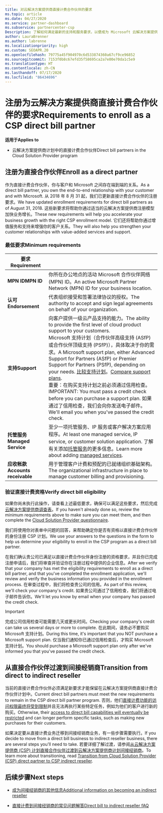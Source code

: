```yaml
---
title: 对云解决方案提供商直接计费合作伙伴的要求
ms.topic: article
ms.date: 04/27/2020
ms.service: partner-dashboard
ms.subservice: partnercenter-csp
Description: 了解如何满足最新的支持和服务要求，以便成为 Microsoft 云解决方案提供商 (CSP) 计划中的直接计费合作伙伴。
author: LauraBrenner
ms.author: labrenne
ms.localizationpriority: high
ms.custom: SEOAPR.20
ms.openlocfilehash: 79775a45f904970c6d533874360a67cf9ce96852
ms.sourcegitcommit: 7153f0b8c67efd35f58695ca2a7e00e70da1c5e9
ms.translationtype: HT
ms.contentlocale: zh-CN
ms.lasthandoff: 07/17/2020
ms.locfileid: "86434696"
---
```

# <a name="requirements-to-enroll-as-a-csp-direct-bill-partner"></a><span data-ttu-id="32ec2-103">注册为云解决方案提供商直接计费合作伙伴的要求</span><span class="sxs-lookup"><span data-stu-id="32ec2-103">Requirements to enroll as a CSP direct bill partner</span></span>

<span data-ttu-id="32ec2-104">**适用于**</span><span class="sxs-lookup"><span data-stu-id="32ec2-104">**Applies to**</span></span>

- <span data-ttu-id="32ec2-105">云解决方案提供商计划中的直接计费合作伙伴</span><span class="sxs-lookup"><span data-stu-id="32ec2-105">Direct bill partners in the Cloud Solution Provider program</span></span>

## <a name="enroll-as-a-direct-partner"></a><span data-ttu-id="32ec2-106">注册为直接合作伙伴</span><span class="sxs-lookup"><span data-stu-id="32ec2-106">Enroll as a direct partner</span></span>

<span data-ttu-id="32ec2-107">作为直接计费合作伙伴，你与客户和 Microsoft 之间存在端到端的关系。</span><span class="sxs-lookup"><span data-stu-id="32ec2-107">As a direct bill partner, you own the end-to-end relationship with your customer and with Microsoft.</span></span> <span data-ttu-id="32ec2-108">从 2018 年 8 月 31 起，我们已更新直接计费合作伙伴的注册要求。</span><span class="sxs-lookup"><span data-stu-id="32ec2-108">We have updated enrollment requirements for direct bill partners as of August 31, 2018.</span></span> <span data-ttu-id="32ec2-109">这些新要求将帮助你通过适当的云解决方案提供商注册模型加快业务增长。</span><span class="sxs-lookup"><span data-stu-id="32ec2-109">These new requirements will help you accelerate your business growth with the right CSP enrollment model.</span></span> <span data-ttu-id="32ec2-110">它们还将帮助你通过增值服务和支持来增强你的客户关系。</span><span class="sxs-lookup"><span data-stu-id="32ec2-110">They will also help you strengthen your customer relationships with value-added services and support.</span></span>

### <a name="minimum-requirements"></a><span data-ttu-id="32ec2-111">最低要求</span><span class="sxs-lookup"><span data-stu-id="32ec2-111">Minimum requirements</span></span>

|<span data-ttu-id="32ec2-112">**要求**</span><span class="sxs-lookup"><span data-stu-id="32ec2-112">**Requirement**</span></span>|                             |
|--------------------------------|--------------------------------------------------------------|
|<span data-ttu-id="32ec2-113">**MPN ID**</span><span class="sxs-lookup"><span data-stu-id="32ec2-113">**MPN ID**</span></span>   |<span data-ttu-id="32ec2-114">你所在办公地点的活动 Microsoft 合作伙伴网络 (MPN) ID。</span><span class="sxs-lookup"><span data-stu-id="32ec2-114">An active Microsoft Partner Network (MPN) ID for your business location.</span></span>    |
|<span data-ttu-id="32ec2-115">**认可**</span><span class="sxs-lookup"><span data-stu-id="32ec2-115">**Endorsement**</span></span>   |<span data-ttu-id="32ec2-116">代表组织接受和签署法律协议的授权。</span><span class="sxs-lookup"><span data-stu-id="32ec2-116">The authority to accept and sign legal agreements on behalf of your organization.</span></span>|
|<span data-ttu-id="32ec2-117">**支持**</span><span class="sxs-lookup"><span data-stu-id="32ec2-117">**Support**</span></span>   |<span data-ttu-id="32ec2-118">向客户提供一级云产品支持的能力。</span><span class="sxs-lookup"><span data-stu-id="32ec2-118">The ability to provide the first level of cloud product support to your customers.</span></span> <br/><span data-ttu-id="32ec2-119">Microsoft 支持计划（合作伙伴高级支持 (ASfP) 或合作伙伴顶级支持 (PSfP)），具体取决于你的需求。</span><span class="sxs-lookup"><span data-stu-id="32ec2-119">A Microsoft support plan, either Advanced Support for Partners (ASfP) or Premier Support for Partners (PSfP), depending on your needs.</span></span> <span data-ttu-id="32ec2-120">[比较支持计划](https://partner.microsoft.com/support/partnersupport)。</span><span class="sxs-lookup"><span data-stu-id="32ec2-120">[Compare support plans](https://partner.microsoft.com/support/partnersupport).</span></span><br/> <span data-ttu-id="32ec2-121">重要：在购买支持计划之前必须通过信用检查。</span><span class="sxs-lookup"><span data-stu-id="32ec2-121">IMPORTANT: You must pass a credit check before you can purchase a support plan.</span></span> <span data-ttu-id="32ec2-122">如果通过了信用检查，我们会向你发送电子邮件。</span><span class="sxs-lookup"><span data-stu-id="32ec2-122">We'll email you when you've passed the credit check.</span></span> |
|<span data-ttu-id="32ec2-123">**托管服务**</span><span class="sxs-lookup"><span data-stu-id="32ec2-123">**Managed Service**</span></span>   |<span data-ttu-id="32ec2-124">至少一项托管服务、IP 服务或客户解决方案应用程序。</span><span class="sxs-lookup"><span data-stu-id="32ec2-124">At least one managed service, IP service, or customer solution application.</span></span> <span data-ttu-id="32ec2-125">了解有关添加[托管服务](https://partner.microsoft.com/business-opportunities/managed-services-provider)的更多信息。</span><span class="sxs-lookup"><span data-stu-id="32ec2-125">Learn more about adding [managed services](https://partner.microsoft.com/business-opportunities/managed-services-provider).</span></span>|
|<span data-ttu-id="32ec2-126">**应收帐款**</span><span class="sxs-lookup"><span data-stu-id="32ec2-126">**Accounts receivable**</span></span> |<span data-ttu-id="32ec2-127">用于管理客户计费和预配的已就绪组织基础架构。</span><span class="sxs-lookup"><span data-stu-id="32ec2-127">The organizational infrastructure in place to manage customer billing and provisioning.</span></span>

### <a name="verify-direct-bill-eligibility"></a><span data-ttu-id="32ec2-128">验证直接计费资格</span><span class="sxs-lookup"><span data-stu-id="32ec2-128">Verify direct bill eligibility</span></span>

<span data-ttu-id="32ec2-129">如果你尚未执行此操作，请查看上述最低要求，确保可以满足这些要求，然后完成[云解决方案提供商调查表](https://partner.microsoft.com/cloud-solution-provider/assessment)。</span><span class="sxs-lookup"><span data-stu-id="32ec2-129">If you haven't already done so, review the minimum requirements above to make sure you can meet them, and then complete the [Cloud Solution Provider questionnaire](https://partner.microsoft.com/cloud-solution-provider/assessment).</span></span>

<span data-ttu-id="32ec2-130">我们将使用你对表单中问题的回答，来帮助确定你是否有资格以直接计费合作伙伴的身份注册 CSP 计划。</span><span class="sxs-lookup"><span data-stu-id="32ec2-130">We use your answers to the questions in the form to help us determine your eligibility to enroll in the CSP program as a direct bill partner.</span></span>

<span data-ttu-id="32ec2-131">在我们确认贵公司已满足以直接计费合作伙伴身份注册的资格要求，并且你已完成注册申请后，我们将审查并验证你在注册过程中提供的企业信息。</span><span class="sxs-lookup"><span data-stu-id="32ec2-131">After we verify that your company has met the eligibility requirements to enroll as a direct bill partner, and that you've completed the enrollment application, we'll review and verify the business information you provided in the enrollment process.</span></span> <span data-ttu-id="32ec2-132">在审查过程中，我们将检查贵公司的信用。</span><span class="sxs-lookup"><span data-stu-id="32ec2-132">As part of this review, we'll check your company's credit.</span></span> <span data-ttu-id="32ec2-133">如果贵公司通过了信用检查，我们将通过电子邮件告诉你。</span><span class="sxs-lookup"><span data-stu-id="32ec2-133">We'll let you know by email when your company has passed the credit check.</span></span>

>[!IMPORTANT]
><span data-ttu-id="32ec2-134">完成公司信用检查可能需要几天或更长时间。</span><span class="sxs-lookup"><span data-stu-id="32ec2-134">Checking your company's credit can take us several days or more to complete.</span></span> <span data-ttu-id="32ec2-135">在此期间，请务必不要购买 Microsoft 支持计划。</span><span class="sxs-lookup"><span data-stu-id="32ec2-135">During this time, it's important that you NOT purchase a Microsoft support plan.</span></span> <span data-ttu-id="32ec2-136">仅当我们通知你已通过信用检查后，才购买 Microsoft 支持计划。</span><span class="sxs-lookup"><span data-stu-id="32ec2-136">You should purchase a Microsoft support plan only after we've informed you that you've passed the credit check.</span></span>

## <a name="transition-from-direct-to-indirect-reseller"></a><span data-ttu-id="32ec2-137">从直接合作伙伴过渡到间接经销商</span><span class="sxs-lookup"><span data-stu-id="32ec2-137">Transition from direct to indirect reseller</span></span>

<span data-ttu-id="32ec2-138">当前的直接计费合作伙伴必须满足新要求才能保留在云解决方案提供商直接计费合作伙伴计划中。</span><span class="sxs-lookup"><span data-stu-id="32ec2-138">Current direct bill partners must meet the new requirements to remain in the CSP direct bill partner program.</span></span> <span data-ttu-id="32ec2-139">否则，他们[直接计费功能的访问权限最终将受到限制](restricted-direct-bill-capabilities.md)并且无法再执行某些特定任务，例如为他们的客户进行新的购买。</span><span class="sxs-lookup"><span data-stu-id="32ec2-139">Otherwise, their [access to direct bill capabilities will eventually be restricted](restricted-direct-bill-capabilities.md) and can longer perform specific tasks, such as making new purchases for their customers.</span></span>

<span data-ttu-id="32ec2-140">如果决定要从直接计费业务迁移到间接经销商业务，有一些步骤需要执行。</span><span class="sxs-lookup"><span data-stu-id="32ec2-140">If you decide to move from a direct bill business to indirect reseller business, there are several steps you'll need to take.</span></span> <span data-ttu-id="32ec2-141">若要详细了解过渡，请参阅[从云解决方案提供商 (CSP) 计划直接合作伙伴过渡到云解决方案提供商计划间接经销商](transition-direct-to-indirect.md)。</span><span class="sxs-lookup"><span data-stu-id="32ec2-141">To learn more about transitioning, read [Transition from Cloud Solution Provider (CSP) direct partner to CSP indirect reseller](transition-direct-to-indirect.md).</span></span>

## <a name="next-steps"></a><span data-ttu-id="32ec2-142">后续步骤</span><span class="sxs-lookup"><span data-stu-id="32ec2-142">Next steps</span></span>

- [<span data-ttu-id="32ec2-143">成为间接经销商的其他信息</span><span class="sxs-lookup"><span data-stu-id="32ec2-143">Additional information on becoming an indirect reseller</span></span>](https://assetsprod.microsoft.com/csp-directbill-to-indirect-transition.pdf)

- [<span data-ttu-id="32ec2-144">直接计费到间接经销商的常见问题解答</span><span class="sxs-lookup"><span data-stu-id="32ec2-144">Direct bill to indirect reseller fAQ</span></span>](https://assetsprod.microsoft.com/mpn/direct-bill-partner-faq.pdf)
